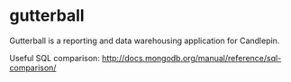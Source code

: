 gutterball
==========

Gutterball is a reporting and data warehousing application for Candlepin.


Useful SQL comparison:
http://docs.mongodb.org/manual/reference/sql-comparison/
